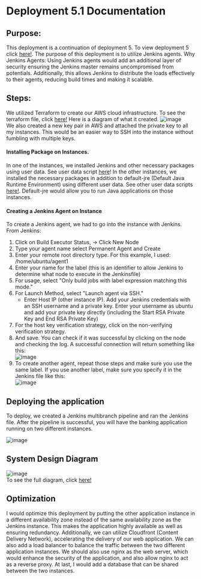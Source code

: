 # Deployment 5.1 Documentation 

## Purpose:
This deployment is a continuation of deployment 5. To view deployment 5 click [here!](https://github.com/auzhangLABS/c4_deployment-5). The purpose of this deployment is to utilize Jenkins agents. Why Jenkins Agents: Using Jenkins agents would add an additional layer of security ensuring the Jenkins master remains uncompromised from potentials. Additionally, this allows Jenkins to distribute the loads effectively to their agents, reducing build times and making it scalable. 

## Steps:
We utilized Terraform to create our AWS cloud infrastructure. To see the terraform file, click [here!](https://github.com/auzhangLABS/c4_deployment5.1/blob/temp/main.tf) Here is a diagram of what it created.
![image](https://github.com/auzhangLABS/c4_deployment5.1/assets/138344000/a4ef18e5-bdb1-40c1-a6eb-a245378e3223)
 <br>
We also created a new key pair in AWS and attached the private key to all my instances. This would be an easier way to SSH into the instance without fumbling with multiple keys. <br>

#### Installing Package on Instances. 
In one of the instances, we installed Jenkins and other necessary packages using user data. See user data script [here](https://github.com/auzhangLABS/c4_deployment5.1/blob/temp/deployjenkins.sh)!
In the other instances, we installed the necessary packages in addition to default-jre (Default Java Runtime Environment) using different user data. See other user data scripts [here!](https://github.com/auzhangLABS/c4_deployment5.1/blob/temp/deploypython.sh). Default-jre would allow you to run Java applications on those instances.


#### Creating a Jenkins Agent on Instance
To create a Jenkins agent, we had to go into the instance with Jenkins. From Jenkins:
1. Click on Build Executor Status, -> Click New Node
2. Type your agent name select Permanent Agent and Create
3. Enter your remote root directory type. For this example, I used: /home/ubuntu/agent1
4. Enter your name for the label (this is an identifier to allow Jenkins to determine what node to execute in the Jenkinsfile)
5. For usage, select "Only build jobs with label expression matching this mode."
6. For Launch Method, select "Launch agent via SSH."
   - Enter Host IP (other instance IP). Add your Jenkins credentials with an SSH username and a private key. Enter your username as ubuntu and add your private key directly (including the Start RSA Private Key and End RSA Private Key)
7. For the host key verification strategy, click on the non-verifying verification strategy.
8. And save. You can check if it was successful by clicking on the node and checking the log. A successful connection will return something like this: <br>
![image](https://github.com/auzhangLABS/c4_deployment5.1/assets/138344000/d086a1d2-e2ab-4306-940f-b7e5df4d0005) <br>
9. To create another agent, repeat those steps and make sure you use the same label. If you use another label, make sure you specify it in the Jenkins file like this: <br>
![image](https://github.com/auzhangLABS/c4_deployment5.1/assets/138344000/36053c50-9e8a-40c7-9276-92be0c73c271)


## Deploying the application
To deploy, we created a Jenkins multibranch pipeline and ran the Jenkins file. After the pipeline is successful, you will have the banking application running on two different instances. 

![image](https://github.com/auzhangLABS/c4_deployment5.1/assets/138344000/e4981d3f-7958-404e-925b-c23623e6a3c4)

## System Design Diagram
![image](https://github.com/auzhangLABS/c4_deployment5.1/assets/138344000/109171c2-1b0c-4570-bd1b-78ee9e8d08da)
 <br>
To see the full diagram, click [here!](https://github.com/auzhangLABS/c4_deployment5.1/blob/main/d5.1v3.drawio.png)

## Optimization
I would optimize this deployment by putting the other application instance in a different availability zone instead of the same availability zone as the Jenkins instance. This makes the application highly available as well as ensuring redundancy. Additionally, we can utilize Cloudfront (Content Delivery Network), accelerating the delivery of our web application. We can also add a load balancer to balance the traffic between the two different application instances. We should also use nginx as the web server, which would enhance the security of the application, and also allow nginx to act as a reverse proxy. At last, I would add a database that can be shared between the two instances.



